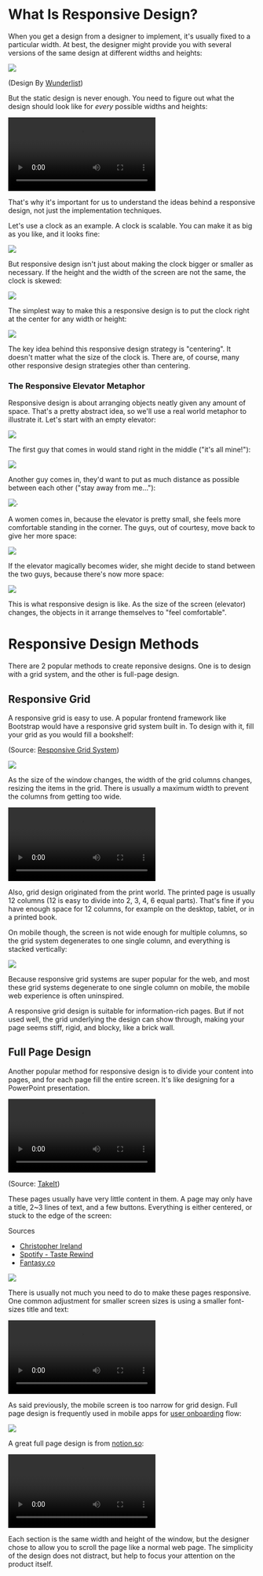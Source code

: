 # What Is Responsive Design?

When you get a design from a designer to implement, it's usually fixed to a particular width. At best, the designer might provide you with several versions of the same design at different widths and heights:



![](wunderlist-responsive-designs.jpg)

(Design By [Wunderlist](https://www.wunderlist.com))



But the static design is never enough. You need to figure out what the design should look like for *every* possible widths and heights:

<video src="wunderlist-resize.mp4"></video>



That's why it's important for us to understand the ideas behind a responsive design, not just the implementation techniques.

Let's use a clock as an example. A clock is scalable. You can make it as big as you like, and it looks fine:

![](scaled-clocks.jpg)



But responsive design isn't just about making the clock bigger or smaller as necessary. If the height and the width of the screen are not the same, the clock is skewed:

![](skewed-clocks.jpg)



The simplest way to make this a responsive design is to put the clock right at the center for any width or height:

![](responsive-clock-layouts.jpg)

The key idea behind this responsive design strategy is "centering". It doesn't matter what the size of the clock is. There are, of course, many other responsive design strategies other than centering.



### The Responsive Elevator Metaphor



Responsive design is about arranging objects neatly given any amount of space. That's a pretty abstract idea, so we'll use a real world metaphor to illustrate it. Let's start with an empty elevator:

![](elevator-0.jpg)



The first guy that comes in would stand right in the middle ("it's all mine!"):

![](elevator-1.jpg)



Another guy comes in, they'd want to put as much distance as possible between each other ("stay away from me..."):

![](elevator-2.jpg)·



A women comes in, because the elevator is pretty small, she feels more comfortable standing in the corner. The guys, out of courtesy, move back to give her more space:

![](elevator-3.jpg)



If the elevator magically becomes wider, she might decide to stand between the two guys, because there's now more space:

![](elevator-wide-3.jpg)

This is what responsive design is like. As the size of the screen (elevator) changes, the objects in it arrange themselves to "feel comfortable".



# Responsive Design Methods

There are 2 popular methods to create reponsive designs. One is to design with a grid system, and the other is full-page design.



## Responsive Grid

A responsive grid is easy to use. A popular frontend framework like Bootstrap would have a responsive grid system built in. To design with it,  fill your grid as you would fill a bookshelf:

(Source: [Responsive Grid System](http://www.responsivegridsystem.com/))

![](responsive-grid.jpg)



As the size of the window changes, the width of the grid columns changes, resizing the items in the grid. There is usually a maximum width to prevent the columns from getting too wide.

<video src="responsive-grid-resize.mp4" controls></video>



Also, grid design originated from the print world. The printed page is usually 12 columns (12 is easy to divide into 2, 3, 4, 6 equal parts). That's fine if you have enough space for 12 columns, for example on the desktop, tablet, or in a printed book.

On mobile though, the screen is not wide enough for multiple columns, so the grid system degenerates to one single column, and everything is stacked vertically:

![](responsive-grid-stacked.jpg)



Because responsive grid systems are super popular for the web, and most these grid systems degenerate to one single column on mobile, the mobile web experience is often uninspired.

A responsive grid design is suitable for information-rich pages. But if not used well, the grid underlying the design can show through, making your page seems stiff, rigid, and blocky, like a brick wall.



## Full Page Design

Another popular method for responsive design is to divide your content into pages, and for each page fill the entire screen. It's like designing for a PowerPoint presentation.

<video src="fullpage-demo.mp4" controls></video>

(Source: [TakeIt](http://www.takeitapp.co/en))



These pages usually have very little content in them. A page may only have a title, 2~3 lines of text, and a few buttons. Everything is either centered, or stuck to the edge of the screen:

Sources

+ [Christopher Ireland](http://christopherireland.net/)
+ [Spotify - Taste Rewind](http://spotify-tasterewind.com/)
+ [Fantasy.co](http://fantasy.co/)

![](fullpage-examples.jpg)



There is usually not much you need to do to make these pages responsive. One common adjustment for smaller screen sizes is using a smaller font-sizes title and text:

<video src="fantasyco-adjust-title-size.mp4" controls></video>



As said previously, the mobile screen is too narrow for grid design. Full page design is frequently used in mobile apps for [user onboarding](http://uxarchive.com/tasks/onboarding) flow:

![](fullpage-ios-onboarding.jpg)



A great full page design is from [notion.so](http://early-access.notion.so/):

<video src="notion-so-demo.mp4" controls></video>

Each section is the same width and height of the window, but the designer chose to allow you to scroll the page like a normal web page. The simplicity of the design does not distract, but help to focus your attention on the product itself.





